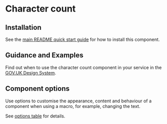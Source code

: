 # Character count

## Installation

See the [main README quick start guide](https://github.com/alphagov/moduk-frontend#quick-start) for how to install this component.

## Guidance and Examples

Find out when to use the character count component in your service in the [GOV.UK Design System](https://design-system.service.gov.uk/components/character-count).

## Component options

Use options to customise the appearance, content and behaviour of a component when using a macro, for example, changing the text.

See [options table](https://design-system.service.gov.uk/components/character-count/#options-character-count-example) for details.
